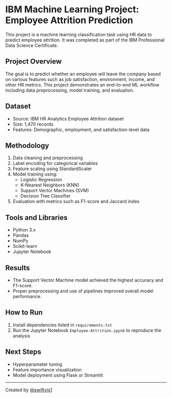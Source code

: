 # IBM Machine Learning Project: Employee Attrition Prediction

This project is a machine learning classification task using HR data to predict employee attrition. It was completed as part of the IBM Professional Data Science Certificate.

## Project Overview

The goal is to predict whether an employee will leave the company based on various features such as job satisfaction, environment, income, and other HR metrics. This project demonstrates an end-to-end ML workflow including data preprocessing, model training, and evaluation.

## Dataset

- Source: IBM HR Analytics Employee Attrition dataset
- Size: 1,470 records
- Features: Demographic, employment, and satisfaction-level data

## Methodology

1. Data cleaning and preprocessing
2. Label encoding for categorical variables
3. Feature scaling using StandardScaler
4. Model training using:
   - Logistic Regression
   - K-Nearest Neighbors (KNN)
   - Support Vector Machines (SVM)
   - Decision Tree Classifier
5. Evaluation with metrics such as F1-score and Jaccard index

## Tools and Libraries

- Python 3.x
- Pandas
- NumPy
- Scikit-learn
- Jupyter Notebook

## Results

- The Support Vector Machine model achieved the highest accuracy and F1-score.
- Proper preprocessing and use of pipelines improved overall model performance.

## How to Run

1. Install dependencies listed in `requirements.txt`
2. Run the Jupyter Notebook `Employee-Attrition.ipynb` to reproduce the analysis

## Next Steps

- Hyperparameter tuning
- Feature importance visualization
- Model deployment using Flask or Streamlit

---

Created by [@swiftyis1](https://github.com/swiftyis1)

